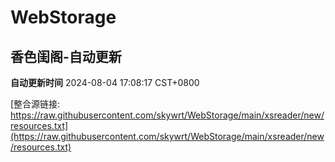 # WebStorage

## 香色闺阁-自动更新

**自动更新时间** 2024-08-04 17:08:17 CST+0800

[整合源链接: https://raw.githubusercontent.com/skywrt/WebStorage/main/xsreader/new/resources.txt](https://raw.githubusercontent.com/skywrt/WebStorage/main/xsreader/new/resources.txt)

